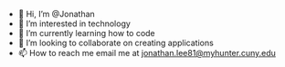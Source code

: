- 👋 Hi, I’m @Jonathan
- 👀 I’m interested in technology
- 🌱 I’m currently learning how to code
- 💞️ I’m looking to collaborate on creating applications
- 📫 How to reach me email me at jonathan.lee81@myhunter.cuny.edu 

<!---
Xumblz/Xumblz is a ✨ special ✨ repository because its `README.md` (this file) appears on your GitHub profile.
You can click the Preview link to take a look at your changes.
--->
